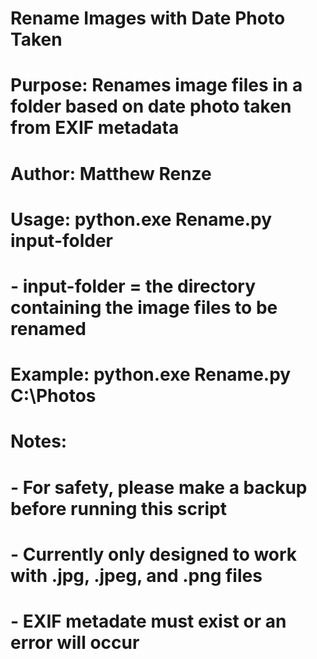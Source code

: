 # Rename Images with Date Photo Taken

# Purpose: Renames image files in a folder based on date photo taken from EXIF metadata

# Author: Matthew Renze

# Usage: python.exe Rename.py input-folder
#   - input-folder = the directory containing the image files to be renamed

# Example: python.exe Rename.py C:\Photos

# Notes:
#   - For safety, please make a backup before running this script
#   - Currently only designed to work with .jpg, .jpeg, and .png files
#   - EXIF metadate must exist or an error will occur
